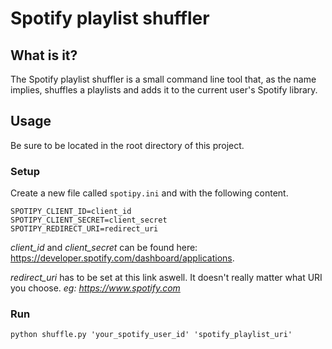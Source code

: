 # Spotify playlist shuffler

## What is it?
The Spotify playlist shuffler is a small command line tool that, as the name implies, shuffles 
a playlists and adds it to the current user's Spotify library.

## Usage
Be sure to be located in the root directory of this project.
### Setup
Create a new file called `spotipy.ini` and with the following content.

```
SPOTIPY_CLIENT_ID=client_id
SPOTIPY_CLIENT_SECRET=client_secret
SPOTIPY_REDIRECT_URI=redirect_uri
```

*client_id* and *client_secret* can be found here: https://developer.spotify.com/dashboard/applications.

*redirect_uri* has to be set at this link aswell.
It doesn't really matter what URI you choose. *eg: https://www.spotify.com*

### Run

```python shuffle.py 'your_spotify_user_id' 'spotify_playlist_uri'```
